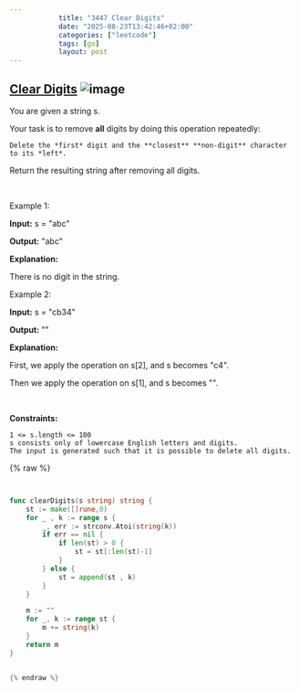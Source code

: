 ```yaml
---
            title: "3447 Clear Digits"
            date: "2025-08-23T13:42:46+02:00"
            categories: ["leetcode"]
            tags: [go]
            layout: post
---
```

            
## [Clear Digits](https://leetcode.com/problems/clear-digits) ![image](https://img.shields.io/badge/Difficulty-Easy-brightgreen)

You are given a string s.

Your task is to remove **all** digits by doing this operation repeatedly:

	Delete the *first* digit and the **closest** **non-digit** character to its *left*.

Return the resulting string after removing all digits.

 

Example 1:

**Input:** s = "abc"

**Output:** "abc"

**Explanation:**

There is no digit in the string.

Example 2:

**Input:** s = "cb34"

**Output:** ""

**Explanation:**

First, we apply the operation on s[2], and s becomes "c4".

Then we apply the operation on s[1], and s becomes "".

 

**Constraints:**

	1 <= s.length <= 100
	s consists only of lowercase English letters and digits.
	The input is generated such that it is possible to delete all digits.

{% raw %}


```go


func clearDigits(s string) string {
    st := make([]rune,0)
    for _ , k := range s {
        _, err := strconv.Atoi(string(k))
        if err == nil {
            if len(st) > 0 {
                st = st[:len(st)-1]
            }
        } else {
            st = append(st , k)
        }
    }

    m := ""
    for _, k := range st {
        m += string(k)
    }
    return m
}


{% endraw %}
```
